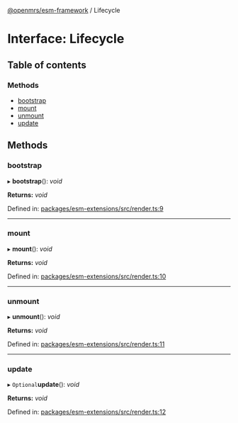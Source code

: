 [@openmrs/esm-framework](../API.md) / Lifecycle

# Interface: Lifecycle

## Table of contents

### Methods

- [bootstrap](lifecycle.md#bootstrap)
- [mount](lifecycle.md#mount)
- [unmount](lifecycle.md#unmount)
- [update](lifecycle.md#update)

## Methods

### bootstrap

▸ **bootstrap**(): *void*

**Returns:** *void*

Defined in: [packages/esm-extensions/src/render.ts:9](https://github.com/openmrs/openmrs-esm-core/blob/master/packages/esm-extensions/src/render.ts#L9)

___

### mount

▸ **mount**(): *void*

**Returns:** *void*

Defined in: [packages/esm-extensions/src/render.ts:10](https://github.com/openmrs/openmrs-esm-core/blob/master/packages/esm-extensions/src/render.ts#L10)

___

### unmount

▸ **unmount**(): *void*

**Returns:** *void*

Defined in: [packages/esm-extensions/src/render.ts:11](https://github.com/openmrs/openmrs-esm-core/blob/master/packages/esm-extensions/src/render.ts#L11)

___

### update

▸ `Optional`**update**(): *void*

**Returns:** *void*

Defined in: [packages/esm-extensions/src/render.ts:12](https://github.com/openmrs/openmrs-esm-core/blob/master/packages/esm-extensions/src/render.ts#L12)
